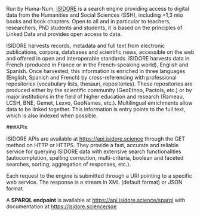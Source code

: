 Run by Huma-Num, [ISIDORE](https://isidore.science/) is a search engine providing access to digital data from the Humanities and Social Sciences (SSH), including >1,3 mio books and book chapters. Open to all and in particular to teachers, researchers, PhD students and students, it is based on the principles of Linked Data and provides open access to data.

ISIDORE harvests records, metadata and full text from electronic publications, corpora, databases and scientific news, accessible on the web and offered in open and interoperable standards. ISIDORE harvests data in French (produced in France or in the French-speaking world), English and Spanish. Once harvested, this information is enriched in three languages (English, Spanish and French) by cross-referencing with professional repositories (vocabulary lists, thesauri, repositories). These repositories are produced either by the scientific community (GeoEthno, Pactols, etc.) or by major institutions in the field of higher education and research (Rameau, LCSH, BNE, Gemet, Lexvo, GeoNames, etc.). Multilingual enrichments allow data to be linked together. This information is entry points to the full text, which is also indexed when possible.

###APIs

ISIDORE APIs are available at https://api.isidore.science through the GET method on HTTP or HTTPS. They provide a fast, accurate and reliable service for querying ISIDORE data with extensive search functionalities (autocompletion, spelling correction, multi-criteria, boolean and faceted searches, sorting, aggregation of responses, etc.).

Each request to the engine is submitted through a URI pointing to a specific web service. The response is a stream in XML (default format) or JSON format.

A **SPARQL endpoint** is available at https://api.isidore.science/sparql with documentation at https://isidore.science/sqe